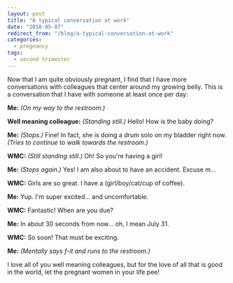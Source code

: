 ```yaml
---
layout: post
title: "A typical conversation at work"
date: "2018-05-07"
redirect_from: "/blog/a-typical-conversation-at-work"
categories:
  - pregnancy
tags:
  - second trimester
---
```


Now that I am quite obviously pregnant, I find that I have more conversations with colleagues that center around my growing belly. This is a conversation that I have with someone at least once per day:

**Me:** _(On my way to the restroom.)_

**Well meaning colleague:** _(Standing still.)_ Hello! How is the baby doing?

**Me:** _(Stops.)_ Fine! In fact, she is doing a drum solo on my bladder right now. _(Tries to continue to walk towards the restroom.)_

**WMC:** _(Still standing still.)_ Oh! So you're having a girl!

**Me:** _(Stops again.)_ Yes! I am also about to have an accident. Excuse m...

**WMC:** Girls are so great. I have a (girl/boy/cat/cup of coffee).

**Me:** Yup. I'm super excited... and uncomfortable.

**WMC:** Fantastic! When are you due?

**Me:** In about 30 seconds from now... oh, I mean July 31.

**WMC:** So soon! That must be exciting.

**Me:** _(Mentally says f-it and runs to the restroom.)_

I love all of you well meaning colleagues, but for the love of all that is good in the world, let the pregnant women in your life pee!
